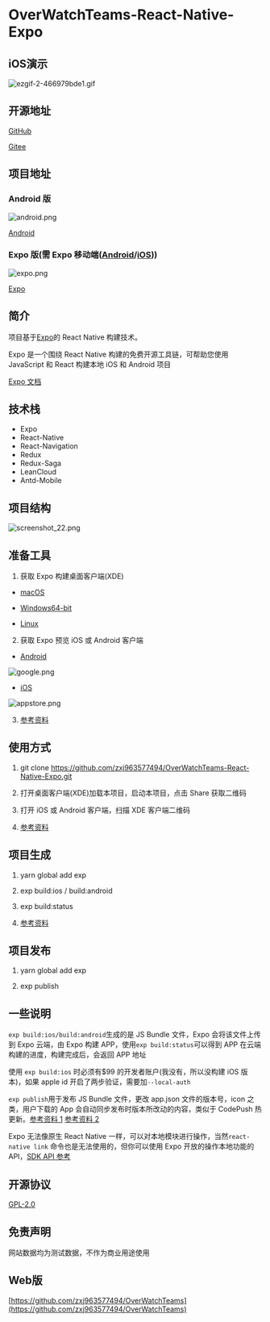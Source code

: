 # OverWatchTeams-React-Native-Expo

## iOS演示

![ezgif-2-466979bde1.gif](https://i.loli.net/2017/12/30/5a473217396e1.gif)

## 开源地址

[GitHub](https://github.com/zxj963577494/OverWatchTeams-React-Native-Expo)

[Gitee](https://gitee.com/zhengxujiang/OverWatchTeams-React-Redux-Native)

## 项目地址

### Android 版

![android.png](https://i.loli.net/2017/12/30/5a47184bb539c.png)

[Android](https://fir.im/yg3w)

### Expo 版(需 Expo 移动端([Android](https://play.google.com/store/apps/details?id=host.exp.exponent)/[iOS](https://itunes.com/apps/exponent)))

![expo.png](https://i.loli.net/2017/12/30/5a47184bb1438.png)

[Expo](https://exp.host/@linq/OverWatchTeams)

## 简介

项目基于[Expo](https://expo.io/)的 React Native 构建技术。

Expo 是一个围绕 React Native 构建的免费开源工具链，可帮助您使用 JavaScript 和 React 构建本地 iOS 和 Android 项目

[Expo 文档](https://docs.expo.io/versions/latest/index.html)

## 技术栈

* Expo
* React-Native
* React-Navigation
* Redux
* Redux-Saga
* LeanCloud
* Antd-Mobile

## 项目结构

![screenshot_22.png](https://i.loli.net/2017/12/30/5a471b6bc4ea1.png)

## 准备工具

1. 获取 Expo 构建桌面客户端(XDE)

* [macOS](https://xde-updates.exponentjs.com/download/mac)

* [Windows64-bit](https://xde-updates.exponentjs.com/download/win32)

* [Linux](https://xde-updates.exponentjs.com/download/linux-x86_64)

2. 获取 Expo 预览 iOS 或 Android 客户端

* [Android](https://play.google.com/store/apps/details?id=host.exp.exponent)

![google.png](https://i.loli.net/2017/12/30/5a47184bb7ee3.png)

* [iOS](https://itunes.com/apps/exponent)

![appstore.png](https://i.loli.net/2017/12/30/5a47184bb675c.png)

3. [参考资料](https://docs.expo.io/versions/latest/introduction/installation.html)

## 使用方式

1. git clone https://github.com/zxj963577494/OverWatchTeams-React-Native-Expo.git

2. 打开桌面客户端(XDE)加载本项目，启动本项目，点击 Share 获取二维码

3. 打开 iOS 或 Android 客户端，扫描 XDE 客户端二维码

4. [参考资料](https://docs.expo.io/versions/latest/introduction/xde-tour.html)

## 项目生成

1. yarn global add exp

2. exp build:ios / build:android

3. exp build:status

4. [参考资料](https://docs.expo.io/versions/latest/guides/exp-cli.html)

## 项目发布

1. yarn global add exp

2. exp publish

## 一些说明

`exp build:ios/build:android`生成的是 JS Bundle 文件，Expo 会将该文件上传到 Expo 云端，由 Expo 构建 APP，使用`exp build:status`可以得到 APP 在云端构建的进度，构建完成后，会返回 APP 地址

使用 `exp build:ios` 时必须有$99 的开发者账户(我没有，所以没构建 iOS 版本)，如果 apple id 开启了两步验证，需要加`--local-auth`

`exp publish`用于发布 JS Bundle 文件，更改 app.json 文件的版本号，icon 之类，用户下载的 App 会自动同步发布时版本所改动的内容，类似于 CodePush 热更新。[参考资料 1](https://docs.expo.io/versions/latest/guides/publishing.html) [参考资料 2](https://docs.expo.io/versions/latest/guides/offline-support.html)

Expo 无法像原生 React Native 一样，可以对本地模块进行操作，当然`react-native link` 命令也是无法使用的，但你可以使用 Expo 开放的操作本地功能的 API，[SDK API 参考](https://docs.expo.io/versions/latest/sdk/index.html)

## 开源协议

[GPL-2.0](./LICENSE)

## 免责声明

网站数据均为测试数据，不作为商业用途使用

## Web版

[https://github.com/zxj963577494/OverWatchTeams](https://github.com/zxj963577494/OverWatchTeams)